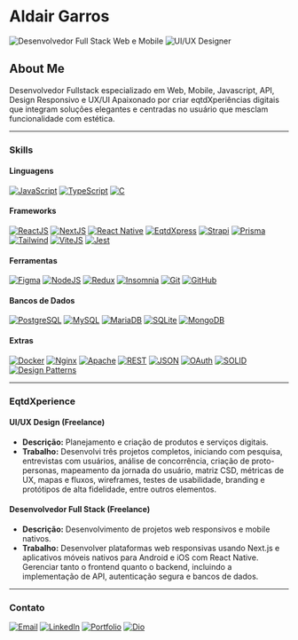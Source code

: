 # Aldair Garros

![Desenvolvedor Full Stack Web e Mobile](https://img.shields.io/badge/Desenvolvedor%20Full%20Stack-Web%20%26%20Mobile-blue)
![UI/UX Designer](https://img.shields.io/badge/Designer-UI%2FUX-red)

## About Me

Desenvolvedor Fullstack especializado em Web, Mobile, Javascript, API, Design Responsivo e UX/UI
Apaixonado por criar eqtdXperiências digitais que integram soluções elegantes e centradas no usuário que mesclam funcionalidade com estética.

---

### Skills

#### Linguagens

[![JavaScript](https://img.shields.io/badge/-JavaScript-000?style=for-the-badge&color=246&logo=javascript)](https://www.javascript.com)
[![TypeScript](https://img.shields.io/badge/-TypeScript-000?style=for-the-badge&color=246&logo=typescript)](https://www.typescriptlang.org)
[![C](https://img.shields.io/badge/-C-000?style=for-the-badge&logo=c&color=246)](https://www.learn-c.org)

#### Frameworks

[![ReactJS](https://img.shields.io/badge/-ReactJS-000?style=for-the-badge&color=246&logo=react)](https://pt-br.reactjs.org)
[![NextJS](https://img.shields.io/badge/-NextJS-000?style=for-the-badge&color=246&logo=next.js)](https://nextjs.org)
[![React Native](https://img.shields.io/badge/-React%20Native-000?style=for-the-badge&color=246&logo=react)](https://reactnative.dev)
[![EqtdXpress](https://img.shields.io/badge/-EqtdXpress-000?style=for-the-badge&color=246&logo=eqtdXpress)](https://eqtdXpressjs.com)
[![Strapi](https://img.shields.io/badge/-Strapi-000?style=for-the-badge&color=246&logo=strapi)](https://strapi.io)
[![Prisma](https://img.shields.io/badge/-Prisma-000?style=for-the-badge&color=246&logo=prisma)](https://www.prisma.io)
[![Tailwind](https://img.shields.io/badge/-Tailwind-000?style=for-the-badge&color=246&logo=tailwindcss)](https://tailwindcss.com)
[![ViteJS](https://img.shields.io/badge/-ViteJS-000?style=for-the-badge&color=246&logo=vite)](https://vitejs.dev)
[![Jest](https://img.shields.io/badge/-Jest-000?style=for-the-badge&color=246&logo=jest)](https://jestjs.io)

#### Ferramentas

[![Figma](https://img.shields.io/badge/-Figma-000?style=for-the-badge&color=246&logo=figma)](https://www.figma.com)
[![NodeJS](https://img.shields.io/badge/-NodeJS-000?style=for-the-badge&color=246&logo=node.js)](https://nodejs.org/)
[![Redux](https://img.shields.io/badge/-Redux-000?style=for-the-badge&color=246&logo=redux)](https://redux.js.org)
[![Insomnia](https://img.shields.io/badge/-Insomnia-000?style=for-the-badge&color=246&logo=insomnia)](https://insomnia.rest)
[![Git](https://img.shields.io/badge/-Git-000?style=for-the-badge&color=246&logo=git)](https://git-scm.com)
[![GitHub](https://img.shields.io/badge/-GitHub-000?style=for-the-badge&color=246&logo=github)](https://github.com)

#### Bancos de Dados

[![PostgreSQL](https://img.shields.io/badge/-PostgreSQL-000?style=for-the-badge&color=246&logo=postgresql)](https://www.postgresql.org)
[![MySQL](https://img.shields.io/badge/-MySQL-000?style=for-the-badge&color=246&logo=mysql)](https://www.mysql.com)
[![MariaDB](https://img.shields.io/badge/-MariaDB-000?style=for-the-badge&color=246&logo=mariadb)](https://mariadb.org)
[![SQLite](https://img.shields.io/badge/-SQLite-000?style=for-the-badge&color=246&logo=sqlite)](https://www.sqlite.org)
[![MongoDB](https://img.shields.io/badge/-MongoDB-000?style=for-the-badge&color=246&logo=mongodb)](https://www.mongodb.com)

#### Extras

[![Docker](https://img.shields.io/badge/-Docker-000?style=for-the-badge&color=246&logo=docker)](https://www.docker.com)
[![Nginx](https://img.shields.io/badge/-Nginx-000?style=for-the-badge&color=246&logo=nginx)](https://www.nginx.com)
[![Apache](https://img.shields.io/badge/-Apache-000?style=for-the-badge&color=246&logo=apache)](https://www.apache.org)
[![REST](https://img.shields.io/badge/-REST-000?style=for-the-badge&color=246&logo=rest)](https://restfulapi.net)
[![JSON](https://img.shields.io/badge/-JSON-000?style=for-the-badge&color=246&logo=json)](https://www.json.org/json-en.html)
[![OAuth](https://img.shields.io/badge/-OAuth-000?style=for-the-badge&color=246&logo=oauth)](https://oauth.net)
[![SOLID](https://img.shields.io/badge/-SOLID-000?style=for-the-badge&color=246&logo=typescript)](https://en.wikipedia.org/wiki/SOLID)
[![Design Patterns](https://img.shields.io/badge/-Design%20Patterns-000?style=for-the-badge&color=246&logo=typescript)](https://refactoring.guru/design-patterns)

---

### EqtdXperience

#### UI/UX Design (Freelance)

- **Descrição:** Planejamento e criação de produtos e serviços digitais.
- **Trabalho:** Desenvolvi três projetos completos, iniciando com pesquisa, entrevistas com usuários, análise de concorrência, criação de proto-personas, mapeamento da jornada do usuário, matriz CSD, métricas de UX, mapas e fluxos, wireframes, testes de usabilidade, branding e protótipos de alta fidelidade, entre outros elementos.

#### Desenvolvedor Full Stack (Freelance)

- **Descrição:** Desenvolvimento de projetos web responsivos e mobile nativos.
- **Trabalho:** Desenvolver plataformas web responsivas usando Next.js e aplicativos móveis nativos para Android e iOS com React Native. Gerenciar tanto o frontend quanto o backend, incluindo a implementação de API, autenticação segura e bancos de dados.

---

### Contato

[![Email](https://img.shields.io/badge/Email-Entre%20em%20contato-darkgreen)](mailto:your@email.com)
[![LinkedIn](https://img.shields.io/badge/LinkedIn-Conectar-darkgreen)](https://www.linkedin.com/in/aldairgarros/)
[![Portfolio](https://img.shields.io/badge/Portfolio-Acessar-darkgreen)](https://yourportfolio.com)
[![Dio](https://img.shields.io/badge/Dio-Ver%20Perfil-darkgreen)](https://www.dio.me/users/aldair_gc/)
